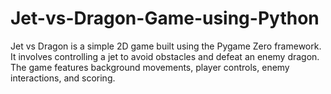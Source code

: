 # Jet-vs-Dragon-Game-using-Python
Jet vs Dragon is a simple 2D game built using the Pygame Zero framework. It involves controlling a jet to avoid obstacles and defeat an enemy dragon. The game features background movements, player controls, enemy interactions, and scoring.
